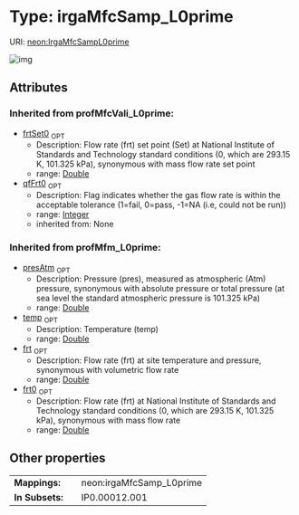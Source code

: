 
# Type: irgaMfcSamp_L0prime




URI: [neon:IrgaMfcSampL0prime](https://data.neonscience.org/IrgaMfcSampL0prime)


![img](http://yuml.me/diagram/nofunky;dir:TB/class/)

## Attributes


### Inherited from profMfcVali_L0prime:

 * [frtSet0](frtSet0.md)  <sub>OPT</sub>
    * Description: Flow rate (frt) set point (Set) at National Institute of Standards and Technology standard conditions (0, which are 293.15 K, 101.325 kPa), synonymous with mass flow rate set point
    * range: [Double](types/Double.md)
 * [qfFrt0](qfFrt0.md)  <sub>OPT</sub>
    * Description: Flag indicates whether the gas flow rate is within the acceptable tolerance (1=fail, 0=pass, -1=NA (i.e, could not be run))
    * range: [Integer](types/Integer.md)
    * inherited from: None

### Inherited from profMfm_L0prime:

 * [presAtm](presAtm.md)  <sub>OPT</sub>
    * Description: Pressure (pres), measured as atmospheric (Atm) pressure, synonymous with absolute pressure or total pressure (at sea level the standard atmospheric pressure is 101.325 kPa)
    * range: [Double](types/Double.md)
 * [temp](temp.md)  <sub>OPT</sub>
    * Description: Temperature (temp)
    * range: [Double](types/Double.md)
 * [frt](frt.md)  <sub>OPT</sub>
    * Description: Flow rate (frt) at site temperature and pressure, synonymous with volumetric flow rate
    * range: [Double](types/Double.md)
 * [frt0](frt0.md)  <sub>OPT</sub>
    * Description: Flow rate (frt) at National Institute of Standards and Technology standard conditions (0, which are  293.15 K, 101.325 kPa), synonymous with mass flow rate
    * range: [Double](types/Double.md)

## Other properties

|  |  |  |
| --- | --- | --- |
| **Mappings:** | | neon:irgaMfcSamp_L0prime |
| **In Subsets:** | | IP0.00012.001 |


